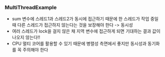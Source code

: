### MultiThreadExample
- sum 변수에 스레드1과 스레드2가 동시에 접근하기 때문에 한 스레드가 작업 중일 때 다른 스레드가 접근하지 않는다는 것을 보장해야 한다 -> 동시성
- 여러 스레드가 lock을 걸지 않은 채 지역 변수에 접근하게 되면 기대하는 결과 값이 나오지 않는다!!
- CPU 멀티 코어를 활용할 수 있기 때문에 병렬성 측면에서 좋지만 동시성과 동기화를 꼭 주의해야 한다